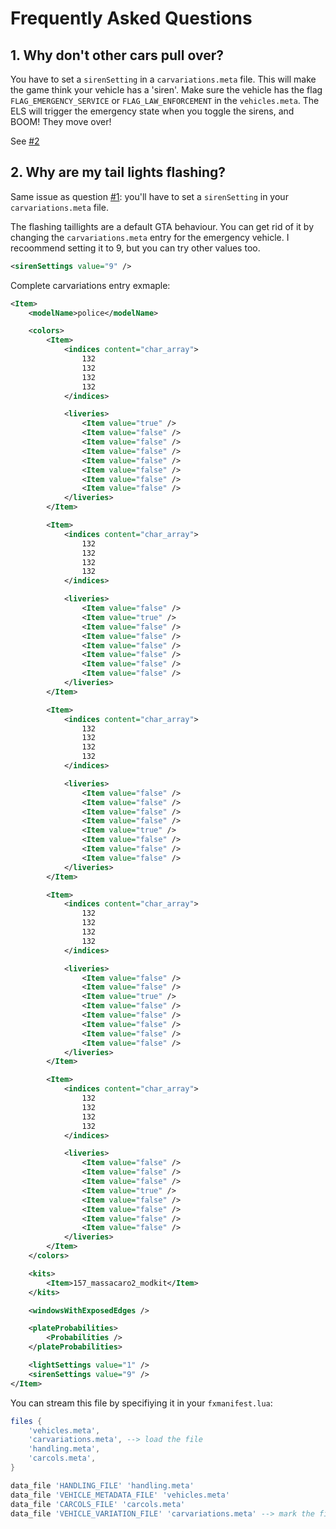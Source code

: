 # Frequently Asked Questions

## 1. Why don't other cars pull over?

You have to set a `sirenSetting` in a `carvariations.meta` file. This will make the game think your vehicle has a 'siren'. Make sure the vehicle has the flag `FLAG_EMERGENCY_SERVICE` or `FLAG_LAW_ENFORCEMENT` in the `vehicles.meta`. The ELS will trigger the emergency state when you toggle the sirens, and BOOM! They move over!

See [#2](#2-why-are-my-tail-lights-flashing)

## 2. Why are my tail lights flashing?

Same issue as question [#1](#1-why-dont-other-cars-pull-over): you'll have to set a `sirenSetting` in your `carvariations.meta` file.

The flashing taillights are a default GTA behaviour. You can get rid of it by changing the `carvariations.meta` entry for the emergency vehicle. I recoommend setting it to 9, but you can try other values too.

```xml
<sirenSettings value="9" />
```

Complete carvariations entry exmaple:

```xml
<Item>
    <modelName>police</modelName>

    <colors>
        <Item>
            <indices content="char_array">
                132
                132
                132  
                132
            </indices>

            <liveries>
                <Item value="true" />
                <Item value="false" />
                <Item value="false" />
                <Item value="false" />
                <Item value="false" />
                <Item value="false" />
                <Item value="false" />
                <Item value="false" />
            </liveries>
        </Item>

        <Item>
            <indices content="char_array">
                132
                132
                132  
                132
            </indices>

            <liveries>
                <Item value="false" />
                <Item value="true" />
                <Item value="false" />
                <Item value="false" />
                <Item value="false" />
                <Item value="false" />
                <Item value="false" />
                <Item value="false" />
            </liveries>
        </Item>

        <Item>
            <indices content="char_array">
                132
                132
                132  
                132
            </indices>

            <liveries>
                <Item value="false" />
                <Item value="false" />
                <Item value="false" />
                <Item value="false" />
                <Item value="true" />
                <Item value="false" />
                <Item value="false" />
                <Item value="false" />
            </liveries>
        </Item>

        <Item>
            <indices content="char_array">
                132
                132
                132  
                132
            </indices>

            <liveries>
                <Item value="false" />
                <Item value="false" />
                <Item value="true" />
                <Item value="false" />
                <Item value="false" />
                <Item value="false" />
                <Item value="false" />
                <Item value="false" />
            </liveries>
        </Item>

        <Item>
            <indices content="char_array">
                132
                132
                132  
                132
            </indices>

            <liveries>
                <Item value="false" />
                <Item value="false" />
                <Item value="false" />
                <Item value="true" />
                <Item value="false" />
                <Item value="false" />
                <Item value="false" />
                <Item value="false" />
            </liveries>
        </Item>
    </colors>

    <kits>
        <Item>157_massacaro2_modkit</Item>
    </kits>

    <windowsWithExposedEdges />

    <plateProbabilities>
        <Probabilities />
    </plateProbabilities>

    <lightSettings value="1" />
    <sirenSettings value="9" />
</Item>
```

You can stream this file by specifiying it in your `fxmanifest.lua`:

```lua
files {
    'vehicles.meta',
    'carvariations.meta', --> load the file
    'handling.meta',
    'carcols.meta',
}

data_file 'HANDLING_FILE' 'handling.meta'
data_file 'VEHICLE_METADATA_FILE' 'vehicles.meta'
data_file 'CARCOLS_FILE' 'carcols.meta'
data_file 'VEHICLE_VARIATION_FILE' 'carvariations.meta' --> mark the file as VEHICLE_VARIATION_FILE
```
